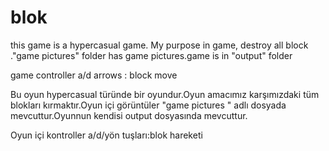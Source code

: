 # blok
this game is a hypercasual game. My purpose  in game, destroy all block ."game pictures" folder has game pictures.game is in "output" folder


game controller
a/d arrows : block move

Bu oyun hypercasual türünde bir oyundur.Oyun amacımız karşımızdaki tüm blokları kırmaktır.Oyun içi görüntüler "game pictures " adlı dosyada mevcuttur.Oyunnun kendisi output dosyasında mevcuttur.




Oyun içi kontroller
a/d/yön tuşları:blok hareketi

